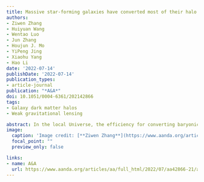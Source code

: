 ```yaml
---
title: Massive star-forming galaxies have converted most of their halo gas into stars
authors:
- Ziwen Zhang
- Huiyuan Wang
- Wentao Luo
- Jun Zhang
- Houjun J. Mo
- YiPeng Jing
- Xiaohu Yang
- Hao Li
date: '2022-07-14'
publishDate: '2022-07-14'
publication_types:
- article-journal
publication: "*A&A*"
doi: 10.1051/0004-6361/202142866
tags:
- Galaxy dark matter halos
- Weak gravitational lensing

abstract: In the local Universe, the efficiency for converting baryonic gas into stars is very low. In dark matter halos where galaxies form and evolve, the average efficiency varies with galaxy stellar mass and has a maximum of about twenty percent for Milky-Way-like galaxies. The low efficiency at higher mass is believed to be produced by some quenching processes, such as the feedback from active galactic nuclei. We perform an analysis of weak lensing and satellite kinematics for SDSS central galaxies. Our results reveal that the efficiency is much higher, more than sixty percent, for a large population of massive star-forming galaxies around 1011M⊙. This suggests that these galaxies acquired most of the gas in their halos and converted it into stars without being affected significantly by quenching processes. This population of galaxies is not reproduced in current galaxy formation models, indicating that our understanding of galaxy formation is incomplete. The implications of our results on circumgalactic media, star formation quenching and disc galaxy rotation curves are discussed. We also examine systematic uncertainties in halo-mass and stellar-mass measurements that might influence our results.
image:
  caption: 'Image credit: [**Ziwen Zhang**](https://www.aanda.org/articles/aa/full_html/2022/07/aa42866-21/aa42866-21.html)'
  focal_point: ""
  preview_only: false

links:
- name: A&A
  url: https://www.aanda.org/articles/aa/full_html/2022/07/aa42866-21/aa42866-21.html
---
```

